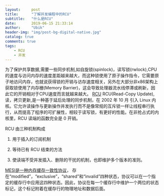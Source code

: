 ```yaml
---
layout:     post
title:      "了解并发编程中的RCU"
subtitle:   "什么是RCU"
date:       2019-06-15 21:33:14
author:     "Ubik"
header-img: "img/post-bg-digital-native.jpg"
catalog: true
comments: true
tags:
    - RCU
    - 并发
---
```


为了保护共享数据,需要一些同步机制,如自旋锁(spinlock)，读写锁(rwlock),CPU的速度与访问内存的速度差距越来越大，而这种锁使用了原子操作指令，它需要原子地访问内存，也就说获得锁的开销与访存速度相关，另外在大部分非x86架构上获取锁使用了内存栅(Memory Barrier)，这会导致处理器流水线停滞或刷新，因此它的开销相对于CPU速度而言就越来越大。
[RCU](https://www.ibm.com/developerworks/cn/linux/l-rcu/index.html)
RCU(Read-Copy Update),读，拷贝更新,是一种基于延后处理的同步机制，在 2002 年 10 月 引入 Linux 内核。它允许读操作与更新操作并发执行而不是像常规的互斥锁一样让线程串行执行，从而提高了程序的可扩展性，相较于读写锁，有更好的性能。在非抢占式的内核里，RCU 读端的函数完全是 0 开销。

RCU 由三种机制构成
1. 用于插入的订阅机制

2. 等待已有 RCU 结束的方法
3. 使读端不受并发插入、删除的干扰的机制，也即维护多个版本的准则。

[MESI是一种内存缓存一致性协议](https://cloud.tencent.com/developer/article/1006226)， 存在“modified”，“exclusive”，“shared”和“invalid”四种状态，协议可以在一个指定的缓存行中应用这四种状态。因此，协议在每一个缓存行中维护一个两位的状态标记，这个标记附着在缓存行的物理地址和数据后面。